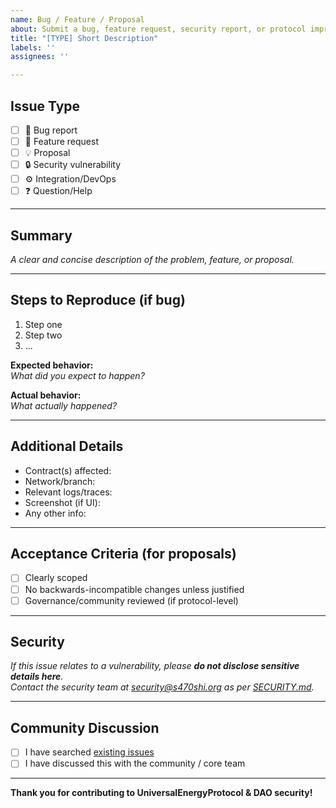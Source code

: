 ```yaml
---
name: Bug / Feature / Proposal
about: Submit a bug, feature request, security report, or protocol improvement proposal
title: "[TYPE] Short Description"
labels: ''
assignees: ''

---
```


## Issue Type

- [ ] 🐞 Bug report  
- [ ] 🚀 Feature request  
- [ ] 💡 Proposal  
- [ ] 🔒 Security vulnerability  
- [ ] ⚙️ Integration/DevOps  
- [ ] ❓ Question/Help

---

## Summary

_A clear and concise description of the problem, feature, or proposal._

---

## Steps to Reproduce (if bug)

1. Step one
2. Step two
3. ...

**Expected behavior:**  
_What did you expect to happen?_

**Actual behavior:**  
_What actually happened?_

---

## Additional Details

- Contract(s) affected:
- Network/branch:
- Relevant logs/traces:
- Screenshot (if UI):
- Any other info:

---

## Acceptance Criteria (for proposals)

- [ ] Clearly scoped
- [ ] No backwards-incompatible changes unless justified
- [ ] Governance/community reviewed (if protocol-level)

---

## Security

_If this issue relates to a vulnerability, please **do not disclose sensitive details here**.  
Contact the security team at [security@s470shi.org](mailto:security@s470shi.org) as per [SECURITY.md](../SECURITY.md)._

---

## Community Discussion

- [ ] I have searched [existing issues](https://github.com/s470shi/universal-energy-protocol/issues)
- [ ] I have discussed this with the community / core team

---

**Thank you for contributing to UniversalEnergyProtocol & DAO security!**
